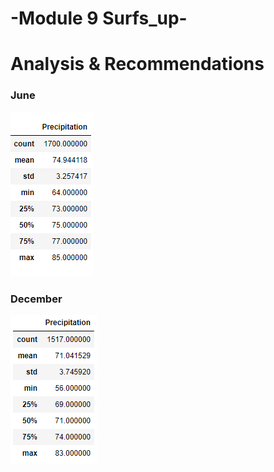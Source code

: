 # -Module 9 Surfs_up-

# Analysis & Recommendations

### June
![June](https://github.com/lrovira/surfs_up/blob/master/June.PNG)

### December
![December](https://github.com/lrovira/surfs_up/blob/master/December.PNG)
